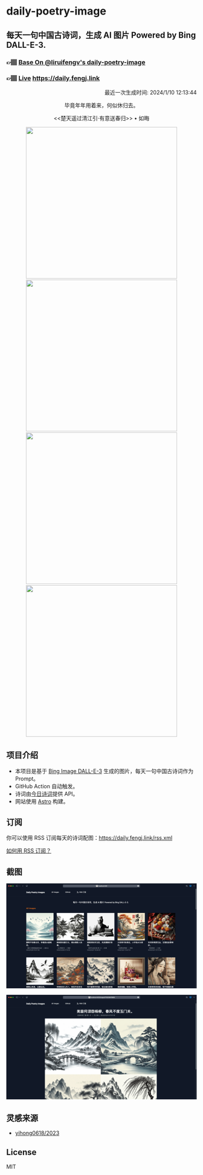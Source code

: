 
# daily-poetry-image

## 每天一句中国古诗词，生成 AI 图片 Powered by Bing DALL-E-3.

### 👉🏽 [Base On @liruifengv's daily-poetry-image](https://github.com/liruifengv/daily-poetry-image)

### 👉🏽 [Live](https://daily.fengj.link) https://daily.fengj.link

<p align="right">
  最近一次生成时间: 2024/1/10 12:13:44
</p>
<p align="center">
毕竟年年用着来，何似休归去。
</p>
<p align="center">
<<楚天遥过清江引·有意送春归>> • 如晦
</p>
<p align="center">
<img src="https://tse2.mm.bing.net/th/id/OIG.MqmMdvER4ilsiQ485aHU" height="400" width="400" />
<img src="https://tse4.mm.bing.net/th/id/OIG.0VOhImwsH95ShVA7K3TR" height="400" width="400" />
<img src="https://tse3.mm.bing.net/th/id/OIG.qP4BfglWnRHl2GFY.6Bh" height="400" width="400" />
<img src="https://tse4.mm.bing.net/th/id/OIG.SRNO9DA_lOdW4QyUIJmr" height="400" width="400" />
</p>

## 项目介绍

-   本项目是基于 [Bing Image DALL-E-3](https://www.bing.com/images/create) 生成的图片，每天一句中国古诗词作为 Prompt。
-   GitHub Action 自动触发。
-   诗词由[今日诗词](https://www.jinrishici.com/)提供 API。
-   网站使用 [Astro](https://astro.build) 构建。

## 订阅

你可以使用 RSS 订阅每天的诗词配图：https://daily.fengj.link/rss.xml

[如何用 RSS 订阅？](https://zhuanlan.zhihu.com/p/55026716)

## 截图

![图片列表](./screenshots/Snipaste_2023-12-28_21-00-26.png)

![图片详情](./screenshots/Snipaste_2023-12-28_21-00-53.png)

## 灵感来源

-   [yihong0618/2023](https://github.com/yihong0618/2023)

## License

MIT
